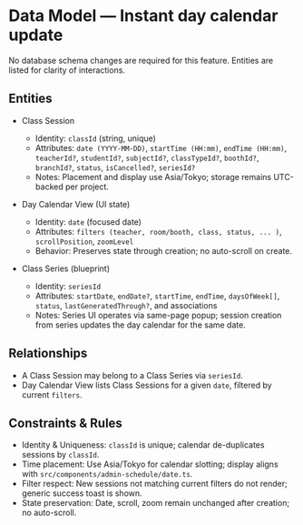 # Data Model — Instant day calendar update

No database schema changes are required for this feature. Entities are listed for clarity of interactions.

## Entities

- Class Session
  - Identity: `classId` (string, unique)
  - Attributes: `date (YYYY-MM-DD)`, `startTime (HH:mm)`, `endTime (HH:mm)`, `teacherId?`, `studentId?`, `subjectId?`, `classTypeId?`, `boothId?`, `branchId?`, `status`, `isCancelled?`, `seriesId?`
  - Notes: Placement and display use Asia/Tokyo; storage remains UTC-backed per project.

- Day Calendar View (UI state)
  - Identity: `date` (focused date)
  - Attributes: `filters (teacher, room/booth, class, status, ... )`, `scrollPosition`, `zoomLevel`
  - Behavior: Preserves state through creation; no auto-scroll on create.

- Class Series (blueprint)
  - Identity: `seriesId`
  - Attributes: `startDate`, `endDate?`, `startTime`, `endTime`, `daysOfWeek[]`, `status`, `lastGeneratedThrough?`, and associations
  - Notes: Series UI operates via same-page popup; session creation from series updates the day calendar for the same date.

## Relationships
- A Class Session may belong to a Class Series via `seriesId`.
- Day Calendar View lists Class Sessions for a given `date`, filtered by current `filters`.

## Constraints & Rules
- Identity & Uniqueness: `classId` is unique; calendar de-duplicates sessions by `classId`.
- Time placement: Use Asia/Tokyo for calendar slotting; display aligns with `src/components/admin-schedule/date.ts`.
- Filter respect: New sessions not matching current filters do not render; generic success toast is shown.
- State preservation: Date, scroll, zoom remain unchanged after creation; no auto-scroll.

